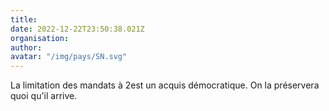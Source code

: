 ```yaml
---
title: 
date: 2022-12-22T23:50:38.021Z
organisation: 
author: 
avatar: "/img/pays/SN.svg"
---
```


La limitation des mandats à 2est un acquis démocratique. On la préservera quoi qu'il arrive. 